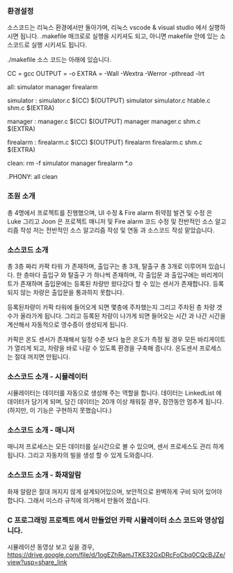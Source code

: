 ### 환경설정

소스코드는 리눅스 환경에서만 돌아가며, 리눅스 vscode & visual studio 에서 실행하시면 됩니다. 
.makefile 매크로로 실행을 시키셔도 되고, 아니면 makefile 안에 있는 소스코드로 실행 시키셔도 됩니다.

./makefile 소스 코드는 아래에 있습니다.

CC = gcc
OUTPUT = -o
EXTRA = -Wall -Wextra -Werror -pthread -lrt

all: simulator manager firealarm

simulator : simulator.c
	$(CC) $(OUTPUT) simulator simulator.c htable.c shm.c $(EXTRA)

manager : manager.c
	$(CC) $(OUTPUT) manager manager.c shm.c $(EXTRA)

firealarm : firealarm.c
	$(CC) $(OUTPUT) firealarm firealarm.c shm.c $(EXTRA)

clean:
	rm -f simulator manager firealarm *.o

.PHONY: all clean

### 조원 소개

총 4명에서 프로젝트를 진행했으며, UI 수정 & Fire alarm 취약점 발견 및 수정 은 Luke 그리고 Joon 은 프로젝트 매니저 및 Fire alarm 코드 수정 및 전반적인 소스 알고리즘 작성
저는 전반적인 소스 알고리즘 작성 및 연동 과 소스코드 작성 맡았습니다. 

### 소스코드 소개

총 3층 짜리 카팍 타워 가 존재하며, 출입구는 총 3개, 탈출구  총 3개로 이루어져 있습니다. 한 층마다 출입구 와 탈출구 가 하나씩 존재하며, 각 출입문 과 출입구에는 바리게이트가 존재하며 출입문에는 등록된 차량만 왔다갔다 할 수 있는 센서가 존재합니다. 등록되지 않는 차량은 출입문을 통과하지 못합니다. 

등록된차량이 카팍 타워에 들어오게 되면 몇층에 주차했는지 그리고 주차된 층 차량 갯수가 올라가게 됩니다. 그리고 등록된 차량이 나가게 되면 들어오는 시간 과 나간 시간을 계산해서 자동적으로 영수증이 생성되게 됩니다. 

카팍은 온도 센서가 존재해서 일정 수준 보다 높은 온도가 측정 될 경우 모든 바리게이트가 열리게 되고, 차량을 바로 나갈 수 있도록 환경을 구축해 줍니다. 온도센서 프로세스는 절대 꺼지면 안됩니다. 

### 소스코드 소개 - 시뮬레이터

시뮬레이터는 데이터를 자동으로 생성해 주는 역할을 합니다. 데이터는 LinkedList 에 데이터가 담기게 되며, 담긴 데이터는 20개 이상 채워질 경우, 잠깐동안 멈추게 됩니다. (하지만, 이 기능은 구현하지 못했습니다.)


### 소스코드 소개 - 매니저


매니저 프로세스는 모든 데이터를 실시간으로 볼 수 있으며, 센서 프로세스도 관리 하게 됩니다. 그리고 자동차의 빌을 생성 할 수 있게 도와줍니다.


### 소스코드 소개 - 화재알람

화재 알람은 절대 꺼지지 않게 설계되어있으며, 보안적으로 완벽하게 구비 되어 있어야합니다. 그래서 미스라 규칙에 의거해서 만들어 졌습니다. 




### C 프로그래밍 프로젝트 에서 만들었던 카팍 시뮬레이터 소스 코드와 영상입니다. 
시뮬레이션 동영상 보고 싶을 경우, https://drive.google.com/file/d/1ogEZhRamJTKE32GxDRcFoCbq0CQcBJZe/view?usp=share_link
